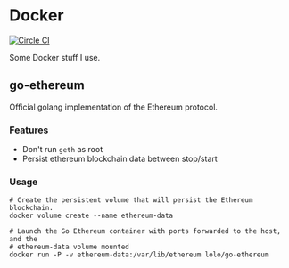 # Docker

[![Circle CI](https://circleci.com/gh/lra/docker.svg?style=svg)](https://circleci.com/gh/lra/docker)

Some Docker stuff I use.

## go-ethereum

Official golang implementation of the Ethereum protocol.

### Features

- Don't run `geth` as root
- Persist ethereum blockchain data between stop/start

### Usage

```
# Create the persistent volume that will persist the Ethereum blockchain.
docker volume create --name ethereum-data

# Launch the Go Ethereum container with ports forwarded to the host, and the
# ethereum-data volume mounted
docker run -P -v ethereum-data:/var/lib/ethereum lolo/go-ethereum
```
